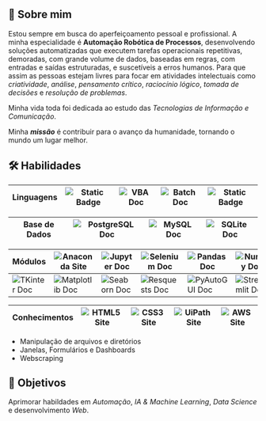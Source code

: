 
## 📄 Sobre mim
Estou sempre em busca do aperfeiçoamento pessoal e profissional.
A minha especialidade é **Automação Robótica de Processos**, desenvolvendo soluções automatizadas que executem tarefas operacionais repetitivas, demoradas, com grande volume de dados, baseadas em regras, com entradas e saídas estruturadas, e suscetíveis a erros humanos. Para que assim as pessoas estejam livres para focar em atividades intelectuais como *criatividade*, *análise*, *pensamento crítico*, *raciocínio lógico*, *tomada de decisões* e *resolução de problemas*.  

Minha vida toda foi dedicada ao estudo das *Tecnologias de Informação e Comunicação*.

Minha ***missão*** é contribuir para o avanço da humanidade, tornando o mundo um lugar melhor.


## 🛠 Habilidades
| Linguagens | ![Static Badge](https://img.shields.io/badge/Python-05122A?style=plastic&logo=data%3Aimage%2Fpng%3Bbase64%2CiVBORw0KGgoAAAANSUhEUgAAAC0AAAAtCAYAAAA6GuKaAAAGBUlEQVRYw8WZfWxV5R3HP89pCwUdUg0JKsuy3IzwEkmWIhHnQmpIdSqMLpYI6D8kYIYGTezQaPYivhBl0iUEo0ZclmxI8I9hjCkQpU0LKEIlBkYYglHCkFatZPJS2vP8vvvj3t7e2%2Ft6bjnsSZ7c83bP%2BZzf8%2F29PM9xkqikOXALXvlwtjfdgblZJvupZFMkXS9pnMxqJf1XMi%2FUK69TyE4ZOjQo277v%2Beb%2FUGFzlUAvbG1fap61khKSIQmZSG%2FLUvsZx2zonJAsNOmNa8OBNTvXP3QhduiFGzpazLQ%2BGygTOBOw5AsdGHuh5s72Tc3nozAEUS6%2BZ%2BP%2BCSatTcGFgvWgJZK9l2HFDIuWPHbrpfGX%2FxzV0pGgqwcuzZI0LvXgjW1r5q9pe7Jx63U%2F%2B6EJ2b%2FKAUXK7mbLf7lqS11s0GZ2Y3pozR8eOr6tudkb7kjm0GdAZUHmSkk1A2Mv%2Fzw%2BaOxHaSvC0tlvdNcANDzbNgWz%2BcNwkSSCx02IDRrItNr867%2FpPdL43PvvVDn%2FmWQ3RAHN7IQ%2BPk3jbWSUmGrS%2FanYnG%2Fo80QR5USRWB3RGwUsFk0OI495YrR0bXX%2FOxb4hEJL4Ek4uURAkKhyPhEGlvChEuZdQhYkJHutoBxGRhE%2FyuTiwN27YfdcjDnmNcmcVWFgZmCGACzElHJNs1RkSUYKI33tPKTbCmTEEVKi6dAfj53EuWUj%2BL7F1MnkDZ8UhF7Y2tlopo2Sn1oiDWfplZJQxbMkuKZDf%2Fh3Dc5ty3V8A4XbqfYPMWnT%2BSx53PdK50oztUk2tZAGyRnaFHCFWi7uhAL5VLdFDNrfszS9oLVrDtgmyYK8WSsvnEbtiIV5DcxnQHsw%2BzWnV9wzbGnzLyJVF8laFC%2BQygttmVIpbd183VYABAtad98s6c5oFhudlXNCmFM%2FstriwB4U3s2JBycE5t08SS4aSPmguVLLhXah%2Bxz8T4pYeGi7lprwFwFGfbShLZDVyiyQ8kjiwMHXV55E9qtcHefZN9UHQvWRhraAo5ZVY%2BS2gQCt5uyqecjfXloeHuTrg%2BS8roysNWS5KxfavsNo6n66%2Bzjev1kmMMgn3N3rdp2T7DpFShDp82dMdsJJPTYUFSSM5H8RmOXk6EvgPmHsmH8ceqq7jnBgO7JZSSMZkPrN2U9p29nX7q4XdwxKqo4ytzOzDgv4%2Ff6XluyViFamHX12DBPPzsS0BPQIsvHgC4DmBb%2FsGl9o65U0qYwZNDJh0rqPXn7gGfW0zEc8CszGMa7IdGckRF0uVCTo7wOT%2BspPELy576Ulz%2BjsExsQu4CFwE2IurzdrA75kZ1R9m8DmY6X6VTfjRm49Dt6nlgN7vES0xuuAFyhfiqQo7ucAsnJtrY%2F9lU%2F8KfivEZZ8Ta7rohyfVfgvO8up0DyxkeMP38HMPH%2FYN3h7tURVF0ztl2m8yULoEDfgN1U0LpXA1g6zbHJe4KdLY0XZLxbqkByoTdEdXTrXqkXMkBv0bzNBwDO2XpJvliB5PMuJUTR7Sj2k6mgD69N6Xp699qmz4RaihVI8cvBClg3PTFsYdbe3qzpVufz9%2F8FabGkL%2FIWSEO2jmXo8%2FThRNuHcw8zY%2B9fiy713t7y9jSTbnQKq5Konmrs031PHlmE%2Bc3ZmcoXymSbkW1Nv6wPU3cPUz153%2BRm5rmsSruPixcPU39wsPL16TOrl0MGdPEU%2FE9kO9LQNpheEcT75G%2FaU7SLae1fxrOofua3y5E2j6JuyH%2Fe0cT0zu0xreX5eBwwzrW8YQ1X6lx%2BB%2FKPoHDLCGeLFVoV1w34A0xrv5fpHa8yo2sZjuHVJHnFB21hT%2BU1gx3I1oL2D3uW64kPur%2BmC9kPFUrjLo42XAtAR0M1cotSd%2B3lYn93vN8RTy5eibPXo0WQ9DO%2BAH2AC%2BYi3QII5x5kRteW2D9%2BcuI3y8G3IpuQDmeFQl3hdg54nJl7%2FnZVvtgmLb7ox%2FiBNciWJed9vpB1c5cOxBaqgnVM7%2Fz6qn1mzmpfNtRyMWjA%2BbnI34aYApoMXAN8j%2BMc4jjSfoKqj6GvixlHBkbzyP8BoC4r4N3tPVIAAAAASUVORK5CYII%3D&labelColor=black) | ![VBA Doc](https://img.shields.io/badge/VBA-05122A?style=plastic&logo=data%3Aimage%2Fpng%3Bbase64%2CiVBORw0KGgoAAAANSUhEUgAAAA4AAAAICAMAAAD%2Bzz7%2BAAABAlBMVEX%2F%2F%2F8AAAAAAAAAAAA7OwA%2BIxI2DzE5Di8pMkllOBhiOBVDEjhFFDwxQl1RLhNEEjlFKQ91bgCASRwhLUGNhABEETpQLRJaGE5EWoMnM0xJYY1vaACUVSBIX4ttHF9NE0FmGlialABkGlc9TmRwawGESh5NZZRLE0BCT1%2BdWSRlG1iLZhJEWIKjXSSbkgFKY5GYViKeWyOZVyJvXAlUbZ53H2eqYSZRapxbMFO6rwG6aimKdRCuYid%2FVCyyZSeGeQlkVBCII3aHJHWJJHeMJXifkwvAtQPEugWRJnzCuQbSeC9kg8Bwcjx5eTaSJn6TJn%2Bvmg6xqg%2BzjBHYezDe0gDg1ABV8UPoAAAAS3RSTlMAAQIDGh00NjhJVldZXV9iZGuBjZOWnaGqq7i4vsLGyMjKzc7Pz9DS1NbZ2tvb4OPk5%2Bjq6%2Bvr7O3t7u%2Fw8%2FP09vb3%2Bfr6%2Bv3%2B%2Fv44CGn8AAAAcklEQVQI12NgAAImXlkJDgY4kDTx9jYXhrBZhbjU9JU1dKTYuBkZGMSsgr1sfQLdfS2c%2FeT4GYxUdTWN7T1DXR20XJTUGcyCDWyCQvVU3AKc5P1NGThlDO20LUMVQ6w9FBzFGRgYBfgYWUSkBZl5RNkZAC0ND5Llepr6AAAAAElFTkSuQmCC&labelColor=black) | ![Batch Doc](https://img.shields.io/badge/Batch-05122A?style=plastic&logo=data%3Aimage%2Fpng%3Bbase64%2CiVBORw0KGgoAAAANSUhEUgAAAAwAAAAOCAQAAACxtDVnAAAAvUlEQVQY023PrUpDARjH4fcKvAS1KEuCcaAmkWHzBsRo2Q040LKPY3DNIEMWBoZjWFoYik3sBg84Bmva1EVFHsOZIDvyKy885f%2BG0HEsmXWuLYQIoZ6fQiij%2BgutOfiyXYRlF67cFSGvJcKjtjMT3OoZSSQuZWFqSUcFW0rGGtYNCR8WrDjxasO%2BgQe7EN6seraoa82mwxl8h3c79lw7de%2FFgSdH%2BAw1mXSuTO3%2Fuc38j2YBGjn0pW7%2BlOqLH8MB6mEODeVXAAAAAElFTkSuQmCC&labelColor=black) | ![Static Badge](https://img.shields.io/badge/MicroPython-05122A?style=plastic&logo=micropython&labelColor=black) |
|-|-|-|-|-|

| Base de Dados | ![PostgreSQL Doc](https://img.shields.io/badge/PostgreSQL-05122A?style=plastic&logo=postgresql&labelColor=black) | ![MySQL Doc](https://img.shields.io/badge/MySQL-05122A?style=plastic&logo=mysql&labelColor=black) | ![SQLite Doc](https://img.shields.io/badge/SQLite-05122A?style=plastic&logo=sqlite&labelColor=black) |
|-|-|-|-|

| Módulos | ![Anaconda Site](https://img.shields.io/badge/Anaconda-05122A?style=plastic&logo=anaconda&labelColor=black) | ![Jupyter Doc](https://img.shields.io/badge/Jupyter-05122A?style=plastic&logo=jupyter&labelColor=black) | ![Selenium Doc](https://img.shields.io/badge/Selenium-05122A?style=plastic&logo=selenium&labelColor=black) | ![Pandas Doc](https://img.shields.io/badge/Pandas-05122A?style=plastic&logo=pandas&labelColor=black) | ![Numpy Doc](https://img.shields.io/badge/Numpy-05122A?style=plastic&logo=numpy&labelColor=black) |
|-|-|-|-|-|-|
| ![TKinter Doc](https://img.shields.io/badge/TKinter-05122A?style=plastic&logo=data%3Aimage%2Fpng%3Bbase64%2CiVBORw0KGgoAAAANSUhEUgAAAA4AAAAOCAYAAAAfSC3RAAAACXBIWXMAAA7DAAAOwwHHb6hkAAAAGXRFWHRTb2Z0d2FyZQB3d3cuaW5rc2NhcGUub3Jnm%2B48GgAAAf1JREFUKJF9kj9I1HEYxj%2B%2F8%2Fx3lKhh0ilBUBL9p8Fos2gKa2i4CBpaCimXMLKGOGiIGsqlRYeoxQiRoJQgwwYPlbjKwVsiSrJ0KOi0u%2FPO932%2F3wYVT40eeHmX9%2FO8L7xP4L2nWLFYX8n84aodviDhcvj2It6a4x8KisHW%2B2%2B7TfWQijSbCKqCqrwbvXfuyMpMOp0%2BE4lEmkLFLk4tZlI4b6qYCaaCE2kOgiAASKVSD7z3%2FYODg21rQDV54sxfc6o9quqWDBSAZDJ5wsyuJhIJhoeHH4dPdY00O10cU5GQqWJL5%2BFUsZWa6bjz6v3UjdKyKl4ODLiGaPR2yKn0q2rIigdttXvvabs1vaVu63aGhob4k8lciMfjLmymjcWQmmZNRUwV75yPlGlPtH5PZ%2B%2FTXiY%2BjPK6OzoBEF7dIpw9OHOlvWW6g4BKvAPLB29GfnaOfjrA5GSKZ3drKQtlKpZAkVlT2Wam8%2B3Hvt%2FE04gJuDxYgbqaSqa%2BfuHS6Sz11eUww0eaIKxqF810wIkW8G4TVgArLIN5qjbX8ej6Z3Bh8PKcloRuCAA%2FLv%2FG8tW4POjCQ2d5l17cvat2f9fJ9clZ80c047EsaBZsoX3O9pXWhpINLAfgP2CuE82C5sBy1DB2HPwv1gd6w6kAfbES9s4exbkIFTbOzvH59RDAX2BvWOHMp32bAAAAAElFTkSuQmCC&labelColor=black) | ![Matplotlib Doc](https://img.shields.io/badge/Matplotlib-05122A?style=plastic&logo=data%3Aimage%2Fpng%3Bbase64%2CiVBORw0KGgoAAAANSUhEUgAAAA4AAAAOCAMAAAAolt3jAAABMlBMVEX%2F%2F%2F%2BxsbGqqqqtra2wsLDJycnIyMjKysrJycnV1dXV1dXV1dXW1tbk5OTl5eXl5eXk5OTh4eHg4ODh4eHg4ODh4eHu7u7v7%2B%2Fi4uLw8PDw8PDg397h4eGf3sir1cetwLav4NCw1cm11su4uq251Mq%2Btam%2Fy7fI1G%2FKu5TLy9nM4uLO06bO1pHP2NjR0sfSzMLTmHDTq5DU0c3V1dXV1r7W1tbXuInYx37YzLrZjlvZy47cy4Tc0cDeqVnezIDe29nfr2nfxFffxWDgrGDhqlnhx1vhz4ji4uLjunvj4%2BPk5N7k5OTl5eXmz6%2Fm0K%2Fm0rbm3LDm6sbo1cjo6Ojp487q18rt7uTu2s3u5uLv5N%2Fw3tHw8PDx8fHy6Njy8O7y8vL19fX39%2Ff4%2BPj5%2Bfn%2B%2Fv7%2F%2F%2F%2BxbEXuAAAAHXRSTlMAGhscHVpcXF6FhoeIxcXGx%2BTl5ebm5ubn6On5%2Bvwrd4wAAADHSURBVAjXY2BgYGDh4RcR4edmZgADDqlYP0%2FPpFRJdjBPxt%2FWOS4hOjhRBshnkUo08nCx8dQJNE2UZGLgSfVK0XfwDVPXSwlO5WIQSLJzC7Ew0zZJiI9J5mWQcHdydDXXUNZM9En0FmYQ9bS2ClCTV7VP9E70FgQqjonR0lVUMYwEK%2BZODU4xTpBViDAID07lZGCWTDRNiZFTio%2ByDBJjZGBgl0kMjklIiAkOlWYFOYtNMjXZ3T05VZwV4mgmLj4hIT5OoEoGAJVdJiTokD1kAAAAAElFTkSuQmCC&labelColor=black) | ![Seaborn Doc](https://img.shields.io/badge/Seaborn-05122A?style=plastic&logo=data%3Aimage%2Fpng%3Bbase64%2CiVBORw0KGgoAAAANSUhEUgAAABMAAAASCAMAAACO0hVbAAABxVBMVEX%2F%2F%2F8AAAAAAP9RUYZiZopmZo5lZYxnapF5fJ54e5x4fpx7gJ17gJ98gaB4fJ2DhaOEhqSDh6aAg6KKjKqNjquGiKeBg6OChKKUmbOVmrKUmrSmp76oqcCcn7efpLqJkK6MlK%2B1uMl5gKGDiaiztsm1vMmzvsu8w9HT1t%2FO197a4ORtdZh8g6PV3uJlbZPa4OZxeJuKm7d2f6CYqL2JmbVfa4%2BcusZ2gKBaZItESHZESHdIT3tMUHxXW4RcfaJdfqJdfqNef6Nff6Nhao9icZZja5FkcphldppmhahncJRoe59pcJVpcZVphqhqcpZqgaNreJprgaNsc5dshaZudZhueZ1vepxyfZ9ziKh9sLx%2Bsb1%2FnLd%2Fsb2Asr6Bsr6GoruGtcCIt8KJpb2MusSNqb%2BOqsCPqcCTvsiWv8mXv8mawMufvMqfws2gvsygv82gws2hxc6ny9HB2%2BDC2%2BDM4eXR5OfV6enX7OnZ6uza7Ojb7uvb7%2Bre7%2B7g8O3g8e7h8e7i7%2B7i7%2FDi8e7i8e%2Fi8u7i8vDj8e%2Fj8vHj8%2B%2Fk8%2FDl8%2FHm8%2FDm9PHn8vHo8%2FDp9fPq9fTr9vTt9fTt9%2FXu9%2FXu9%2Fbv9vWQrC0FAAAAOXRSTlMAAQETRkZHSFRVVXBwcXOCg4SGkJGUmJmlpqfAwcLEzdLa3Nzd3eXn6uvv8fHx9PT19fn5%2Bvv7%2FP2SJDNIAAAA7klEQVQY02NggAEmBlTALCqjoq4mLcqMEOJVnNQyuaeyo02VByYkoFVT1dE6sb%2B5rlWXHyLEpTG1aVp99ZSusoqGXk1OsJjchPK%2B7trSgpjIyMj0YlmQEJt%2BW2d7UXIkFJixA8VEGksK4yLhIEEYKCYVGZWVnRKfmpsJEZQEiknmJznYgYBTWk4sUEwCpNfDLtAl3NkXJBydl5EI0sti4hVg6WoTEgpW7GjMCrJYwcoHKGbr7e4PFLOXB7uPwxQsFmQZ5hYRbMgB8YiQOUTMz9LVQhDmYT5tT7CYtQ43UliJKxkY6SmLMaOFISOcBQCCgUJLnSvIjwAAAABJRU5ErkJggg%3D%3D&labelColor=black) | ![Resquests Doc](https://img.shields.io/badge/Requests-05122A?style=plastic&logo=data%3Aimage%2Fpng%3Bbase64%2CiVBORw0KGgoAAAANSUhEUgAAAA0AAAAOCAQAAABedl5ZAAAA40lEQVQYGQXBSy5DYRgA0PNfhLptPSoRbUNqgEQkIoYSQ3u0ATuwA0MDRkw82hLPSkhdrdbnnBTAmpIZqy7V9NxCCtbtWjTvzJ5rBx69unCT4tCqspoPm8be9RR6kiIFVTuqKpZNG3jx686rTgqAA5%2FWdWw4AVJAzUjVnoaue11%2FPshQVti3Ys6zd01bfk2QoW%2FR0Ju2KbkrU2aNSQGzJhxZsqTi3KmxggwsqLtXMvSkqy6HDCUD24ZCJvelJZlEiMnIoxEz0YrjaEYe9chDyDDS92Ag0zbt26M%2BpABgTqbwA%2FAPyOFVjy2PsGgAAAAASUVORK5CYII%3D&labelColor=black) | ![PyAutoGUI Doc](https://img.shields.io/badge/PyAutoGUI-05122A?style=plastic&logo=data%3Aimage%2Fpng%3Bbase64%2CiVBORw0KGgoAAAANSUhEUgAAAA4AAAAOCAQAAAC1QeVaAAAA50lEQVQY01XNwSvDcRgG8C%2F%2BCjf%2FCpcpyWqOSu2wm%2BS0WilJclBuKFymjDAXarWyltpclbayA2EHbiP2u6yPw9Y271PP5VPPGxR8aYm0tUSiXn%2BaFYIzWQkXcublnEs4diVhXQhKbmSUFWTcKsooKsl0se5B3pNHeXU1Va%2FeVbuYdyTuUtacUyeaVq3ZtCIEZdfSUlKW0bDoG78mheDZi4qiojs1SVs6qNs2FcSk%2B0mKNO17sIdGMMiMCFQsgfaAJnoE9w507Awwbvg%2BLBgb4LifITw0Kgz%2FjPWHd40I%2FzGY9qZto0vCHwFUMDkQixI5AAAAAElFTkSuQmCC&labelColor=black) | ![Streamlit Doc](https://img.shields.io/badge/Streamlit-05122A?style=plastic&logo=streamlit&labelColor=black) | 

| Conhecimentos | ![HTML5 Site](https://img.shields.io/badge/HTML5-05122A?style=plastic&logo=html5&labelColor=black) | ![CSS3 Site](https://img.shields.io/badge/CSS3-05122A?style=plastic&logo=css&labelColor=black) | ![UiPath Site](https://img.shields.io/badge/UiPath-05122A?style=plastic&logo=uipath&labelColor=black) | ![AWS Site](https://img.shields.io/badge/AWS-05122A?style=plastic&logo=data%3Aimage%2Fpng%3Bbase64%2CiVBORw0KGgoAAAANSUhEUgAAAA4AAAAICAYAAADJEc7MAAABWElEQVQYV4XMv0vUYQDH8ffneS4NLu0XiTlIKJp0dHfxXSQP75uIThEN9gMaJXC%2BqanagnByK6h%2FoBtbaogTB0WNGxp0CHFxEcHFRe77fBr8A3pPr%2Bmt0fuN6%2F0hfEC6YfswoCMn7zhwOcCz%2FW5nebLe%2FCbxxdYKpONe0fdGthl%2F0JyIBbeJrCVYCfYTpIAZiwqtwn4r%2FCfhkRjS6t7vjaMwVWvOlRIfhcpY8W93fRPCPSdfxer0nFpQtPe7nVXgR0rx6936o0boSUYMOjgDayybHzA%2BFOE02r8Ez3028HOiPvtKCjXAUJxjm%2FHqw6FqdaGc53nJNpVKpS%2FLsksXzq%2FYhqWlOFVrTN6p59dsI3%2FiBWKLZR%2Fwvz6rQuIpgcfyO0oM00JMA%2BvANrDHa054j7jFECVGMDOIaUwbkcn2xW1Ng%2FTzErOIqAHDQAKOEbvAdyJtzjinzM1%2FnJ6LMwcoO90AAAAASUVORK5CYII%3D&labelColor=black) |
|-|-|-|-|-|

- Manipulação de arquivos e diretórios
- Janelas, Formulários e Dashboards
- Webscraping







## 🚀 Objetivos

Aprimorar habildades em *Automação*, *IA & Machine Learning*, *Data Science* e desenvolvimento *Web*.
